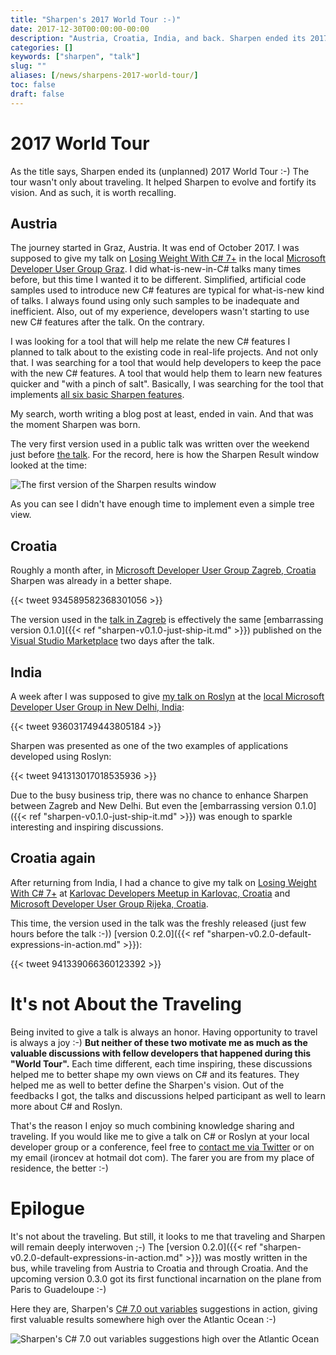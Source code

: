 ```yaml
---
title: "Sharpen's 2017 World Tour :-)"
date: 2017-12-30T00:00:00-00:00
description: "Austria, Croatia, India, and back. Sharpen ended its 2017 World Tour :-)"
categories: []
keywords: ["sharpen", "talk"]
slug: ""
aliases: [/news/sharpens-2017-world-tour/]
toc: false
draft: false
---
```

# 2017 World Tour
As the title says, Sharpen ended its (unplanned) 2017 World Tour :-) The tour wasn't only about traveling. It helped Sharpen to evolve and fortify its vision. And as such, it is worth recalling.

## Austria
The journey started in Graz, Austria. It was end of October 2017. I was supposed to give my talk on [Losing Weight With C# 7+](https://github.com/ironcev/public-talks/tree/master/LosingWeightWithCSharp7%2B) in the local [Microsoft Developer User Group Graz](https://www.meetup.com/MicrosoftDeveloperGraz/). I did what-is-new-in-C# talks many times before, but this time I wanted it to be different. Simplified, artificial code samples used to introduce new C# features are typical for what-is-new kind of talks. I always found using only such samples to be inadequate and inefficient. Also, out of my experience, developers wasn't starting to use new C# features after the talk. On the contrary.

I was looking for a tool that will help me relate the new C# features I planned to talk about to the existing code in real-life projects. And not only that. I was searching for a tool that would help developers to keep the pace with the new C# features. A tool that would help them to learn new features quicker and "with a pinch of salt". Basically, I was searching for the tool that implements [all six basic Sharpen features](http://sharpen.rocks).

My search, worth writing a blog post at least, ended in vain. And that was the moment Sharpen was born.

The very first version used in a public talk was written over the weekend just before [the talk](https://www.meetup.com/MicrosoftDeveloperGraz/events/243975926/). For the record, here is how the Sharpen Result window looked at the time:

![The first version of the Sharpen results window](/images/blog/sharpens-2017-world-tour/the-first-version-of-the-sharpen-results-window.png)

As you can see I didn't have enough time to implement even a simple tree view.

## Croatia
Roughly a month after, in [Microsoft Developer User Group Zagreb, Croatia](https://www.meetup.com/devugzg/) Sharpen was already in a better shape.

{{< tweet 934589582368301056 >}}

The version used in the [talk in Zagreb](https://www.meetup.com/devugzg/events/244521212/) is effectively the same [embarrassing version 0.1.0]({{< ref "sharpen-v0.1.0-just-ship-it.md" >}}) published on the [Visual Studio Marketplace](https://marketplace.visualstudio.com/items?itemName=ironcev.sharpen) two days after the talk.

## India
A week after I was supposed to give [my talk on Roslyn](https://github.com/ironcev/public-talks/tree/master/SuperPowersAndTheCompiler) at the [local Microsoft Developer User Group in New Delhi, India](https://www.meetup.com/Dot-Net-Developers-NCR-Chapter/events/245193299/):

{{< tweet 936031749443805184 >}}

Sharpen was presented as one of the two examples of applications developed using Roslyn:

{{< tweet 941313017018535936 >}}

Due to the busy business trip, there was no chance to enhance Sharpen between Zagreb and New Delhi. But even the [embarrassing version 0.1.0]({{< ref "sharpen-v0.1.0-just-ship-it.md" >}}) was enough to sparkle interesting and inspiring discussions.

## Croatia again
After returning from India, I had a chance to give my talk on [Losing Weight With C# 7+](https://github.com/ironcev/public-talks/tree/master/LosingWeightWithCSharp7%2B) at [Karlovac Developers Meetup in Karlovac, Croatia](https://www.meetup.com/Karlovac-Developers-Meetup/events/245439480/) and [Microsoft Developer User Group Rijeka, Croatia](https://www.meetup.com/Microsoft-Developer-User-Group-Rijeka/events/245619686/).

This time, the version used in the talk was the freshly released (just few hours before the talk :-)) [version 0.2.0]({{< ref "sharpen-v0.2.0-default-expressions-in-action.md" >}}):

{{< tweet 941339066360123392 >}}

# It's not About the Traveling
Being invited to give a talk is always an honor. Having opportunity to travel is always a joy :-) **But neither of these two motivate me as much as the valuable discussions with fellow developers that happened during this "World Tour".** Each time different, each time inspiring, these discussions helped me to better shape my own views on C# and its features. They helped me as well to better define the Sharpen's vision. Out of the feedbacks I got, the talks and discussions helped participant as well to learn more about C# and Roslyn.

That's the reason I enjoy so much combining knowledge sharing and traveling. If you would like me to give a talk on C# or Roslyn at your local developer group or a conference, feel free to [contact me via Twitter](https://twitter.com/sharpenrocks) or on my email (ironcev at hotmail dot com). The farer you are from my place of residence, the better :-)

# Epilogue
It's not about the traveling. But still, it looks to me that traveling and Sharpen will remain deeply interwoven ;-) The [version 0.2.0]({{< ref "sharpen-v0.2.0-default-expressions-in-action.md" >}}) was mostly written in the bus, while traveling from Austria to Croatia and through Croatia. And the upcoming version 0.3.0 got its first functional incarnation on the plane from Paris to Guadeloupe :-)

Here they are, Sharpen's [C# 7.0 out variables](https://docs.microsoft.com/en-us/dotnet/csharp/whats-new/csharp-7#out-variables) suggestions in action, giving first valuable results somewhere high over the Atlantic Ocean :-)

![Sharpen's C# 7.0 out variables suggestions high over the Atlantic Ocean](/images/blog/sharpens-2017-world-tour/sharpen-csharp-70-out-variables-over-the-atlantic-ocean.jpg)